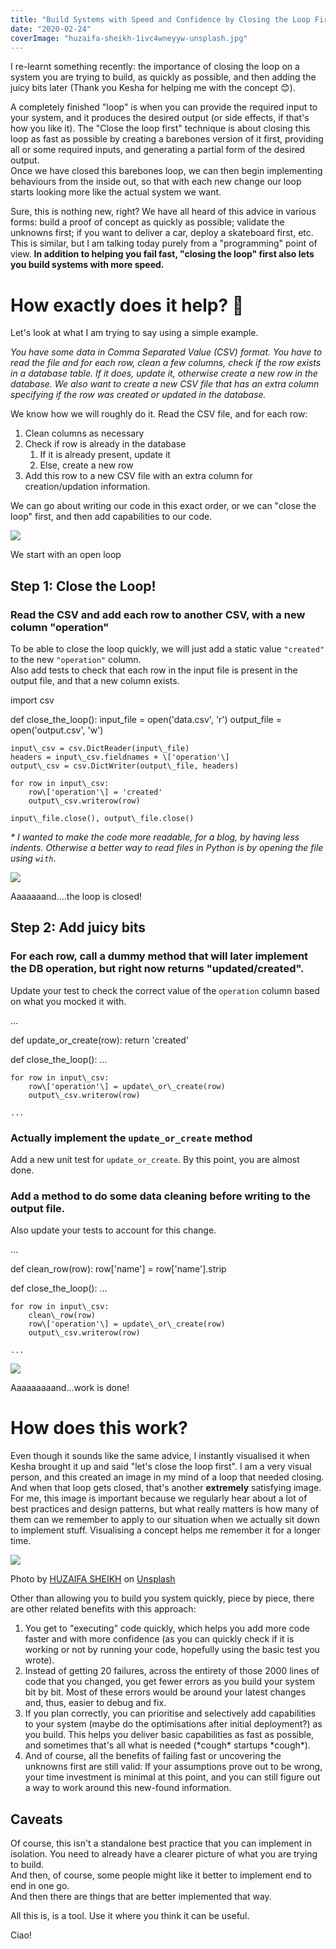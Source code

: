 ```yaml
---
title: "Build Systems with Speed and Confidence by Closing the Loop First!"
date: "2020-02-24"
coverImage: "huzaifa-sheikh-1ivc4wneyyw-unsplash.jpg"
---
```


I re-learnt something recently: the importance of closing the loop on a system you are trying to build, as quickly as possible, and then adding the juicy bits later (Thank you Kesha for helping me with the concept 😊).

A completely finished "loop" is when you can provide the required input to your system, and it produces the desired output (or side effects, if that's how you like it). The "Close the loop first" technique is about closing this loop as fast as possible by creating a barebones version of it first, providing all or some required inputs, and generating a partial form of the desired output.  
Once we have closed this barebones loop, we can then begin implementing behaviours from the inside out, so that with each new change our loop starts looking more like the actual system we want.

Sure, this is nothing new, right? We have all heard of this advice in various forms: build a proof of concept as quickly as possible; validate the unknowns first; if you want to deliver a car, deploy a skateboard first, etc. This is similar, but I am talking today purely from a "programming" point of view. **In addition to helping you fail fast, "closing the loop" first also lets you build systems with more speed.**

# How exactly does it help? 🤔

Let's look at what I am trying to say using a simple example.

_You have some data in Comma Separated Value (CSV) format. You have to read the file and for each row, clean a few columns, check if the row exists in a database table. If it does, update it, otherwise create a new row in the database. We also want to create a new CSV file that has an extra column specifying if the row was created or updated in the database._

We know how we will roughly do it. Read the CSV file, and for each row:

1. Clean columns as necessary
2. Check if row is already in the database
    1. If it is already present, update it
    2. Else, create a new row
3. Add this row to a new CSV file with an extra column for creation/updation information.

We can go about writing our code in this exact order, or we can "close the loop" first, and then add capabilities to our code.

![](https://ktbt10.files.wordpress.com/2020/02/excalidraw-202029212455.png?w=1024)

We start with an open loop

## Step 1: Close the Loop!

### Read the CSV and add each row to another CSV, with a new column "operation"

To be able to close the loop quickly, we will just add a static value `"created"` to the new `"operation"` column.  
Also add tests to check that each row in the input file is present in the output file, and that a new column exists.

import csv

def close\_the\_loop():
    input\_file = open('data.csv', 'r')
    output\_file = open('output.csv', 'w')

    input\_csv = csv.DictReader(input\_file)
    headers = input\_csv.fieldnames + \['operation'\]
    output\_csv = csv.DictWriter(output\_file, headers)

    for row in input\_csv:
        row\['operation'\] = 'created'
        output\_csv.writerow(row)

    input\_file.close(), output\_file.close()

_\* I wanted to make the code more readable, for a blog, by having less indents. Otherwise a better way to read files in Python is by opening the file using `with`_.

![](https://ktbt10.files.wordpress.com/2020/02/close_loop_1-1.png?w=991)

Aaaaaaand....the loop is closed!

## Step 2: Add juicy bits

### For each row, call a dummy method that will later implement the DB operation, but right now returns "updated/created".

Update your test to check the correct value of the `operation` column based on what you mocked it with.

...

def update\_or\_create(row):
    return 'created'

def close\_the\_loop():
    ...

    for row in input\_csv:
        row\['operation'\] = update\_or\_create(row)
        output\_csv.writerow(row)

    ...

### Actually implement the `update_or_create` method

Add a new unit test for `update_or_create`. By this point, you are almost done.

### Add a method to do some data cleaning before writing to the output file.

Also update your tests to account for this change.

...

def clean\_row(row):
    row\['name'\] = row\['name'\].strip

def close\_the\_loop():
    ...

    for row in input\_csv:
        clean\_row(row)
        row\['operation'\] = update\_or\_create(row)
        output\_csv.writerow(row)

    ...

![](https://ktbt10.files.wordpress.com/2020/02/close_loop_2.png?w=1024)

Aaaaaaaaand...work is done!

# How does this work?

Even though it sounds like the same advice, I instantly visualised it when Kesha brought it up and said "let's close the loop first". I am a very visual person, and this created an image in my mind of a loop that needed closing. And when that loop gets closed, that's another **extremely** satisfying image. For me, this image is important because we regularly hear about a lot of best practices and design patterns, but what really matters is how many of them can we remember to apply to our situation when we actually sit down to implement stuff. Visualising a concept helps me remember it for a longer time.

![](https://ktbt10.files.wordpress.com/2020/02/huzaifa-sheikh-1ivc4wneyyw-unsplash.jpg?w=1024)

Photo by [HUZAIFA SHEIKH](https://unsplash.com/@huzy_sheikh?utm_source=unsplash&utm_medium=referral&utm_content=creditCopyText) on [Unsplash](https://unsplash.com/?utm_source=unsplash&utm_medium=referral&utm_content=creditCopyText)

Other than allowing you to build you system quickly, piece by piece, there are other related benefits with this approach:

1. You get to "executing" code quickly, which helps you add more code faster and with more confidence (as you can quickly check if it is working or not by running your code, hopefully using the basic test you wrote).
2. Instead of getting 20 failures, across the entirety of those 2000 lines of code that you changed, you get fewer errors as you build your system bit by bit. Most of these errors would be around your latest changes and, thus, easier to debug and fix.
3. If you plan correctly, you can prioritise and selectively add capabilities to your system (maybe do the optimisations after initial deployment?) as you build. This helps you deliver basic capabilities as fast as possible, and sometimes that's all what is needed (\*cough\* startups \*cough\*).
4. And of course, all the benefits of failing fast or uncovering the unknowns first are still valid: If your assumptions prove out to be wrong, your time investment is minimal at this point, and you can still figure out a way to work around this new-found information.

## Caveats

Of course, this isn't a standalone best practice that you can implement in isolation. You need to already have a clearer picture of what you are trying to build.  
And then, of course, some people might like it better to implement end to end in one go.  
And then there are things that are better implemented that way.

All this is, is a tool. Use it where you think it can be useful.

Ciao!
